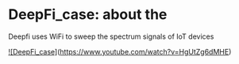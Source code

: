 # DeepFi_case: about the 

Deepfi uses WiFi to sweep the spectrum signals of IoT devices

[![DeepFi_case]](https://res.cloudinary.com/marcomontalbano/image/upload/v1742966844/video_to_markdown/images/youtube--5LFJD0ImIDo-c05b58ac6eb4c4700831b2b3070cd403.jpg)(https://www.youtube.com/watch?v=HgUtZg6dMHE)
